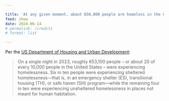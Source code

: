 ```yaml
---

title: 'At any given moment, about 650,000 people are homeless in the US'
feed: show
date: 2024-06-14
# permalink: /credits
# format: list

---
```


Per the [US Department of Housing and Urban Development](https://www.huduser.gov/portal/sites/default/files/pdf/2023-AHAR-Part-1.pdf):

> On a single night in 2023, roughly 653,100 people – or about 20 of every 10,000 people in the United States – were experiencing homelessness. Six in ten people were experiencing sheltered homelessness—that is, in an emergency shelter (ES), transitional housing (TH), or safe haven (SH) program—while the remaining four in ten were experiencing unsheltered homelessness in places not meant for human habitation.
